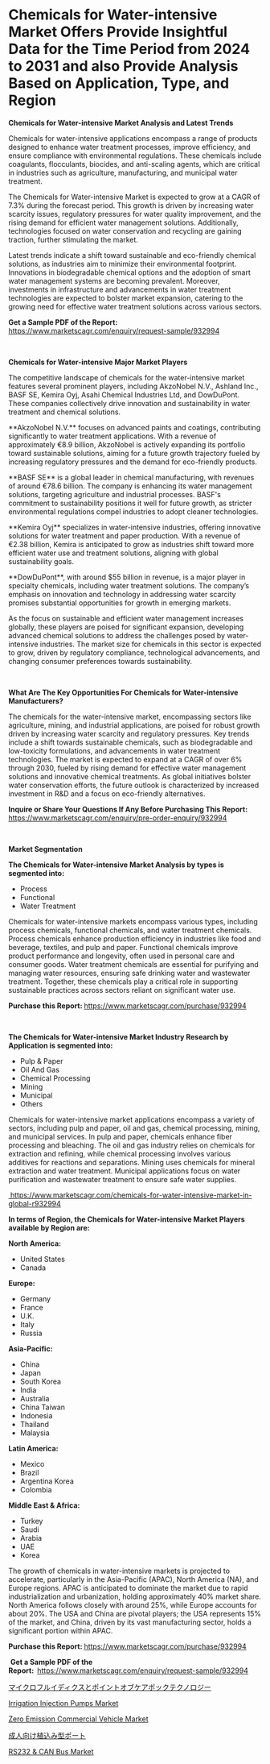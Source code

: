 <p><h1>Chemicals for Water-intensive Market Offers Provide Insightful Data for the Time Period from 2024 to 2031 and also Provide Analysis Based on Application, Type, and Region</h1></p><p><strong>Chemicals for Water-intensive Market Analysis and Latest Trends</strong></p>
<p><p>Chemicals for water-intensive applications encompass a range of products designed to enhance water treatment processes, improve efficiency, and ensure compliance with environmental regulations. These chemicals include coagulants, flocculants, biocides, and anti-scaling agents, which are critical in industries such as agriculture, manufacturing, and municipal water treatment.</p><p>The Chemicals for Water-intensive Market is expected to grow at a CAGR of 7.3% during the forecast period. This growth is driven by increasing water scarcity issues, regulatory pressures for water quality improvement, and the rising demand for efficient water management solutions. Additionally, technologies focused on water conservation and recycling are gaining traction, further stimulating the market.</p><p>Latest trends indicate a shift toward sustainable and eco-friendly chemical solutions, as industries aim to minimize their environmental footprint. Innovations in biodegradable chemical options and the adoption of smart water management systems are becoming prevalent. Moreover, investments in infrastructure and advancements in water treatment technologies are expected to bolster market expansion, catering to the growing need for effective water treatment solutions across various sectors.</p></p>
<p><strong>Get a Sample PDF of the Report:&nbsp;</strong> <a href="https://www.marketscagr.com/enquiry/request-sample/932994">https://www.marketscagr.com/enquiry/request-sample/932994</a></p>
<p>&nbsp;</p>
<p><strong>Chemicals for Water-intensive Major Market Players</strong></p>
<p><p>The competitive landscape of chemicals for the water-intensive market features several prominent players, including AkzoNobel N.V., Ashland Inc., BASF SE, Kemira Oyj, Asahi Chemical Industries Ltd, and DowDuPont. These companies collectively drive innovation and sustainability in water treatment and chemical solutions.</p><p>**AkzoNobel N.V.** focuses on advanced paints and coatings, contributing significantly to water treatment applications. With a revenue of approximately €8.9 billion, AkzoNobel is actively expanding its portfolio toward sustainable solutions, aiming for a future growth trajectory fueled by increasing regulatory pressures and the demand for eco-friendly products.</p><p>**BASF SE** is a global leader in chemical manufacturing, with revenues of around €78.6 billion. The company is enhancing its water management solutions, targeting agriculture and industrial processes. BASF's commitment to sustainability positions it well for future growth, as stricter environmental regulations compel industries to adopt cleaner technologies.</p><p>**Kemira Oyj** specializes in water-intensive industries, offering innovative solutions for water treatment and paper production. With a revenue of €2.38 billion, Kemira is anticipated to grow as industries shift toward more efficient water use and treatment solutions, aligning with global sustainability goals.</p><p>**DowDuPont**, with around $55 billion in revenue, is a major player in specialty chemicals, including water treatment solutions. The company’s emphasis on innovation and technology in addressing water scarcity promises substantial opportunities for growth in emerging markets.</p><p>As the focus on sustainable and efficient water management increases globally, these players are poised for significant expansion, developing advanced chemical solutions to address the challenges posed by water-intensive industries. The market size for chemicals in this sector is expected to grow, driven by regulatory compliance, technological advancements, and changing consumer preferences towards sustainability.</p></p>
<p>&nbsp;</p>
<p><strong>What Are The Key Opportunities For Chemicals for Water-intensive Manufacturers?</strong></p>
<p><p>The chemicals for the water-intensive market, encompassing sectors like agriculture, mining, and industrial applications, are poised for robust growth driven by increasing water scarcity and regulatory pressures. Key trends include a shift towards sustainable chemicals, such as biodegradable and low-toxicity formulations, and advancements in water treatment technologies. The market is expected to expand at a CAGR of over 6% through 2030, fueled by rising demand for effective water management solutions and innovative chemical treatments. As global initiatives bolster water conservation efforts, the future outlook is characterized by increased investment in R&D and a focus on eco-friendly alternatives.</p></p>
<p><strong>Inquire or Share Your Questions If Any Before Purchasing This Report:</strong> <a href="https://www.marketscagr.com/enquiry/pre-order-enquiry/932994">https://www.marketscagr.com/enquiry/pre-order-enquiry/932994</a></p>
<p>&nbsp;</p>
<p><strong>Market Segmentation</strong></p>
<p><strong>The Chemicals for Water-intensive Market Analysis by types is segmented into:</strong></p>
<p><ul><li>Process</li><li>Functional</li><li>Water Treatment</li></ul></p>
<p><p>Chemicals for water-intensive markets encompass various types, including process chemicals, functional chemicals, and water treatment chemicals. Process chemicals enhance production efficiency in industries like food and beverage, textiles, and pulp and paper. Functional chemicals improve product performance and longevity, often used in personal care and consumer goods. Water treatment chemicals are essential for purifying and managing water resources, ensuring safe drinking water and wastewater treatment. Together, these chemicals play a critical role in supporting sustainable practices across sectors reliant on significant water use.</p></p>
<p><strong>Purchase this Report:&nbsp;</strong><a href="https://www.marketscagr.com/purchase/932994">https://www.marketscagr.com/purchase/932994</a></p>
<p>&nbsp;</p>
<p><strong>The Chemicals for Water-intensive Market Industry Research by Application is segmented into:</strong></p>
<p><ul><li>Pulp & Paper</li><li>Oil And Gas</li><li>Chemical Processing</li><li>Mining</li><li>Municipal</li><li>Others</li></ul></p>
<p><p>Chemicals for water-intensive market applications encompass a variety of sectors, including pulp and paper, oil and gas, chemical processing, mining, and municipal services. In pulp and paper, chemicals enhance fiber processing and bleaching. The oil and gas industry relies on chemicals for extraction and refining, while chemical processing involves various additives for reactions and separations. Mining uses chemicals for mineral extraction and water treatment. Municipal applications focus on water purification and wastewater treatment to ensure safe water supplies.</p></p>
<p><a href="https://www.marketscagr.com/chemicals-for-water-intensive-market-in-global-r932994">&nbsp;https://www.marketscagr.com/chemicals-for-water-intensive-market-in-global-r932994</a></p>
<p><strong>In terms of Region, the Chemicals for Water-intensive Market Players available by Region are:</strong></p>
<p>
    <p> <strong> North America: </strong>
        <ul>
            <li>United States</li>
            <li>Canada</li>
        </ul>
        </p> 
    <p> <strong> Europe: </strong>
        <ul>
            <li>Germany</li>
            <li>France</li>
            <li>U.K.</li>
            <li>Italy</li>
            <li>Russia</li>
        </ul>
        </p> 
    <p> <strong> Asia-Pacific: </strong>
        <ul>
            <li>China</li>
            <li>Japan</li>
            <li>South Korea</li>
            <li>India</li>
            <li>Australia</li>
            <li>China Taiwan</li>
            <li>Indonesia</li>
            <li>Thailand</li>
            <li>Malaysia</li>
        </ul>
        </p> 
    <p> <strong> Latin America: </strong>
        <ul>
            <li>Mexico</li>
            <li>Brazil</li>
            <li>Argentina Korea</li>
            <li>Colombia</li>
        </ul>
        </p> 
    <p> <strong> Middle East & Africa: </strong>
        <ul>
            <li>Turkey</li>
            <li>Saudi</li>
            <li>Arabia</li>
            <li>UAE</li>
            <li>Korea</li>
        </ul>
    </p>
    </p>
<p><p>The growth of chemicals in water-intensive markets is projected to accelerate, particularly in the Asia-Pacific (APAC), North America (NA), and Europe regions. APAC is anticipated to dominate the market due to rapid industrialization and urbanization, holding approximately 40% market share. North America follows closely with around 25%, while Europe accounts for about 20%. The USA and China are pivotal players; the USA represents 15% of the market, and China, driven by its vast manufacturing sector, holds a significant portion within APAC.</p></p>
<p><strong>Purchase this Report: </strong><a href="https://www.marketscagr.com/purchase/932994">https://www.marketscagr.com/purchase/932994</a></p>
<p>&nbsp;<strong>Get a Sample PDF of the Report:&nbsp;&nbsp;</strong><a href="https://www.marketscagr.com/enquiry/request-sample/932994">https://www.marketscagr.com/enquiry/request-sample/932994</a></p>
<p><strong></strong></p>
<p><p><a href="https://medium.com/@beaudamore/microfluidics-as-well-as-point-of-carepoc-technology-market-%E3%81%AF-%E3%82%B3%E3%82%B9%E3%83%88%E7%AE%A1%E7%90%86%E3%81%A8%E5%8A%B9%E7%8E%87%E5%90%91%E4%B8%8A%E3%82%92%E5%84%AA%E5%85%88%E3%81%97%E3%81%BE%E3%81%99-1ac092fbb596">マイクロフルイディクスとポイントオブケアポックテクノロジー</a></p><p><a href="https://medium.com/@lawandasudgd/the-global-irrigation-injection-pumps-market-is-projected-to-experience-an-annual-growth-rate-of-e011c5b8ed01">Irrigation Injection Pumps Market</a></p><p><a href="https://issuu.com/reportprime-2/docs/zero-emission-commercial-vehicle-ma_f1fe3b875cac08">Zero Emission Commercial Vehicle Market</a></p><p><a href="https://medium.com/@beaudamore/adult-implantable-port-market-%E3%81%AE%E3%82%B0%E3%83%AD%E3%83%BC%E3%83%90%E3%83%AB%E5%B8%82%E5%A0%B4%E6%A6%82%E8%A6%81%E3%81%AF-%E4%B8%96%E7%95%8C%E3%81%8A%E3%82%88%E3%81%B3%E4%B8%BB%E8%A6%81%E5%B8%82%E5%A0%B4%E3%81%AB%E3%81%8A%E3%81%91%E3%82%8B%E6%A5%AD%E7%95%8C%E3%81%AB%E5%BD%B1%E9%9F%BF%E3%82%92%E4%B8%8E%E3%81%88%E3%82%8B%E4%B8%BB%E8%A6%81%E3%81%AA%E3%83%88%E3%83%AC%E3%83%B3%E3%83%89%E3%81%AB%E3%81%A4%E3%81%84%E3%81%A6-%E7%8B%AC%E8%87%AA%E3%81%AE%E8%A6%96%E7%82%B9%E3%82%92%E6%8F%90%E4%BE%9B%E3%81%97%E3%81%BE%E3%81%99-f60be0f2ef52">成人向け植込み型ポート</a></p><p><a href="https://issuu.com/reportprime-2/docs/rs232-can-bus-market-size-2030.pptx_faf2019edf1394">RS232 & CAN Bus Market</a></p></p>